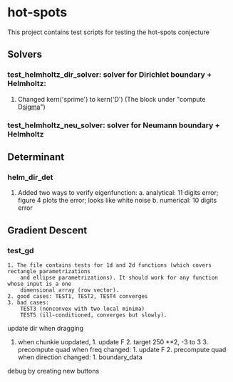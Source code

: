 # hot-spots
This project contains test scripts for testing the hot-spots conjecture

## Solvers

### test_helmholtz_dir_solver: solver for Dirichlet boundary + Helmholtz:
1. Changed kern('sprime') to kern('D') (The block under "compute D[sigma](x_in)")


### test_helmholtz_neu_solver: solver for Neumann boundary + Helmholtz


## Determinant

### helm_dir_det
1. Added two ways to verify eigenfunction:
    a. analytical: 11 digits error; figure 4 plots the error; looks like white noise
    b. numerical: 10 digits error


## Gradient Descent

### test_gd
    1. The file contains tests for 1d and 2d functions (which covers rectangle parametrizations 
        and ellipse parametrizations). It should work for any function whose input is a one
        dimensional array (row vector).
    2. good cases: TEST1, TEST2, TEST4 converges
    3. bad cases: 
        TEST3 (nonconvex with two local minima)
        TEST5 (ill-conditioned, converges but slowly).


update dir when dragging
1. when chunkie uopdated, 1. update F 2. target 250 **2, -3 to 3
                        3. precompute quad
    when freq changed: 1. update F 2. precompute quad
    when direction changed:  1. boundary_data

debug by creating new buttons